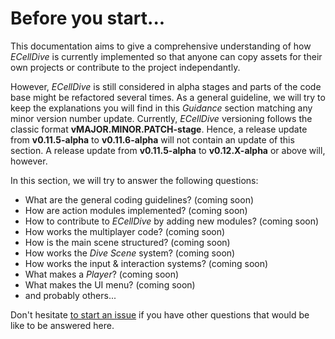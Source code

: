 # Before you start...

This documentation aims to give a comprehensive understanding of how _ECellDive_ is currently implemented so that anyone can copy assets for their own projects or contribute to the project independantly.

However, _ECellDive_ is still considered in alpha stages and parts of the code base might be refactored several times. As a general guideline, we will try to keep the explanations you will find in this *Guidance* section matching any minor version number update. Currently, _ECellDive_ versioning follows the classic format **vMAJOR.MINOR.PATCH-stage**. Hence, a release update from **v0.11.5-alpha** to **v0.11.6-alpha** will not contain an update of this section. A release update from **v0.11.5-alpha** to **v0.12.X-alpha** or above will, however.

In this section, we will try to answer the following questions:
- What are the general coding guidelines? (coming soon)
- How are action modules implemented? (coming soon)
- How to contribute to _ECellDive_ by adding new modules? (coming soon)
- How works the multiplayer code? (coming soon)
- How is the main scene structured? (coming soon)
- How works the _Dive Scene_ system? (coming soon)
- How works the input & interaction systems? (coming soon)
- What makes a _Player_? (coming soon)
- What makes the UI menu? (coming soon)
- and probably others...

Don't hesitate [to start an issue](https://github.com/ecell/ECell_Dive/issues) if you have other questions that would be like to be answered here.